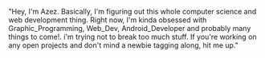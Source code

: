 "Hey, I'm Azez. Basically, I'm figuring out this whole computer science and web development thing. Right now, I'm kinda obsessed with Graphic_Programming, Web_Dev, Android_Developer and probably many things to come!.
i'm trying not to break too much stuff. If you're working on any open projects and don't mind a newbie tagging along, hit me up."
